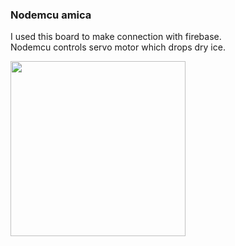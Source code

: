 ### Nodemcu amica 
I used this board to make connection with firebase.
<br>
Nodemcu controls servo motor which drops dry ice.


<img src="https://pradeepsinghblog.files.wordpress.com/2016/04/nodemcu_pins.png?w=616" width="280px" height="280px">
